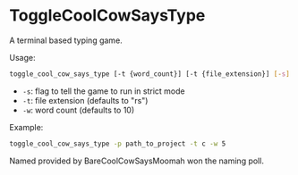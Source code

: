 # ToggleCoolCowSaysType

A terminal based typing game.

Usage:
```bash
toggle_cool_cow_says_type [-t {word_count}] [-t {file_extension}] [-s] {project_path}
```

* `-s`: flag to tell the game to run in strict mode
* `-t`: file extension (defaults to "rs")
* `-w`: word count (defaults to 10)

Example:
```bash
toggle_cool_cow_says_type -p path_to_project -t c -w 5
```

Named provided by BareCoolCowSaysMoomah won the naming poll.
